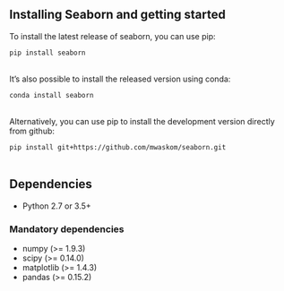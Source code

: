 <h2>Installing Seaborn and getting started</h2>
<p>To install the latest release of seaborn, you can use pip:</p>
<code>pip install seaborn</code>
<br><br>
<p>It’s also possible to install the released version using conda:</p>
<code>conda install seaborn</code>
<br><br>
<p>Alternatively, you can use pip to install the development version directly from github:</p>
<code>pip install git+https://github.com/mwaskom/seaborn.git</code>
<br><br>
<h2>Dependencies</h2>
<ul>
<li>Python 2.7 or 3.5+</li>
</ul>
<h3>Mandatory dependencies</h3>
<ul>
<li>numpy (>= 1.9.3)</li>
<li>scipy (>= 0.14.0)</li>
<li>matplotlib (>= 1.4.3)</li>
<li>pandas (>= 0.15.2)</li>
</ul>

